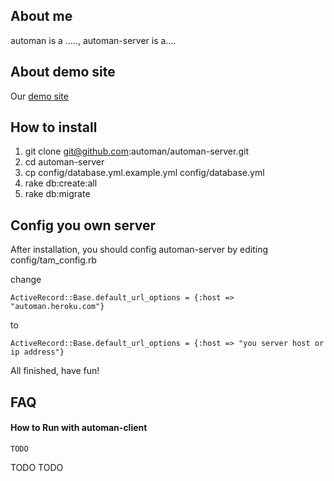 ## About me ##

automan is a .....,  automan-server is a....

## About demo site ##
Our [demo site](http://automan.heroku.com)

## How to install ##

1. git clone git@github.com:automan/automan-server.git
2. cd automan-server 
3. cp config/database.yml.example.yml config/database.yml
4. rake db:create:all
5. rake db:migrate

## Config you own server ##

After installation, you should config automan-server by editing config/tam_config.rb

change

	ActiveRecord::Base.default_url_options = {:host => "automan.heroku.com"}

to

	ActiveRecord::Base.default_url_options = {:host => "you server host or ip address"}


All finished, have fun!


## FAQ ##

#### How to Run with automan-client ####

	TODO

TODO
TODO
